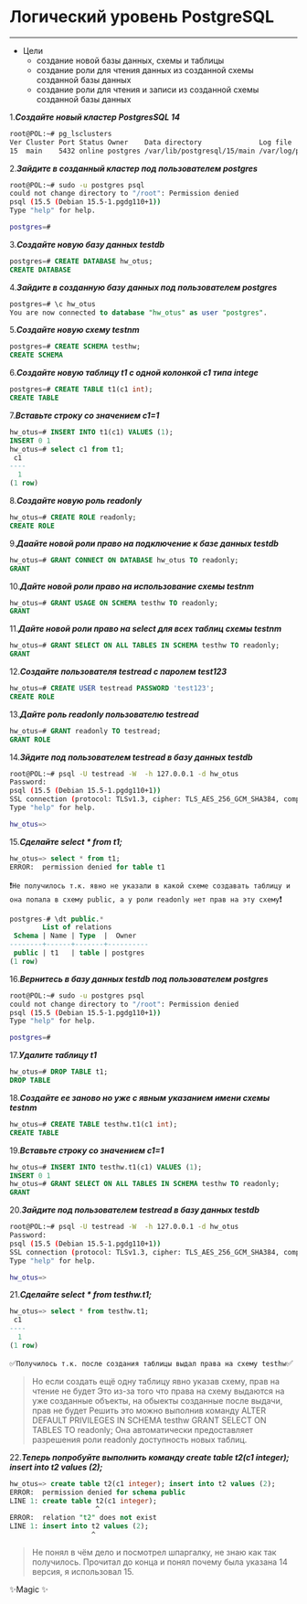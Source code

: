 # Логический уровень PostgreSQL 
_____

- Цели
  - создание новой базы данных, схемы и таблицы
  - создание роли для чтения данных из созданной схемы созданной базы данных
  - создание роли для чтения и записи из созданной схемы созданной базы данных
  
1.***Создайте новый кластер PostgresSQL 14***
```bash
root@POL:~# pg_lsclusters
Ver Cluster Port Status Owner    Data directory              Log file
15  main    5432 online postgres /var/lib/postgresql/15/main /var/log/postgresql/postgresql-15-main.log
```
2.***Зайдите в созданный кластер под пользователем postgres***
```bash
root@POL:~# sudo -u postgres psql
could not change directory to "/root": Permission denied
psql (15.5 (Debian 15.5-1.pgdg110+1))
Type "help" for help.

postgres=#
```
3.***Создайте новую базу данных testdb***
```sql
postgres=# CREATE DATABASE hw_otus;
CREATE DATABASE
```
4.***Зайдите в созданную базу данных под пользователем postgres***
```sql
postgres=# \c hw_otus
You are now connected to database "hw_otus" as user "postgres".
```
5.***Создайте новую схему testnm***
```sql
postgres=# CREATE SCHEMA testhw;
CREATE SCHEMA
```
6.***Создайте новую таблицу t1 с одной колонкой c1 типа intege***
```sql
postgres=# CREATE TABLE t1(c1 int);
CREATE TABLE
```
7.***Вставьте строку со значением c1=1***
```sql
hw_otus=# INSERT INTO t1(c1) VALUES (1);
INSERT 0 1
hw_otus=# select c1 from t1;
 c1
----
  1
(1 row)
```
8.***Создайте новую роль readonly***
```sql
hw_otus=# CREATE ROLE readonly;
CREATE ROLE
```
9.***Даайте новой роли право на подключение к базе данных testdb***
```sql
hw_otus=# GRANT CONNECT ON DATABASE hw_otus TO readonly;
GRANT
```
10.***Дайте новой роли право на использование схемы testnm***
```sql
hw_otus=# GRANT USAGE ON SCHEMA testhw TO readonly;
GRANT
```
11.***Дайте новой роли право на select для всех таблиц схемы testnm***
```sql
hw_otus=# GRANT SELECT ON ALL TABLES IN SCHEMA testhw TO readonly;
GRANT
```
12.***Создайте пользователя testread с паролем test123***
```sql
hw_otus=# CREATE USER testread PASSWORD 'test123';
CREATE ROLE
```
13.***Дайте роль readonly пользователю testread***
```sql
hw_otus=# GRANT readonly TO testread;
GRANT ROLE
```
14.***Зйдите под пользователем testread в базу данных testdb***
```bash
root@POL:~# psql -U testread -W  -h 127.0.0.1 -d hw_otus
Password:
psql (15.5 (Debian 15.5-1.pgdg110+1))
SSL connection (protocol: TLSv1.3, cipher: TLS_AES_256_GCM_SHA384, compression: off)
Type "help" for help.

hw_otus=>
```
15.***Сделайте select * from t1;***
```sql
hw_otus=> select * from t1;
ERROR:  permission denied for table t1
```

:heavy_exclamation_mark:`Не получилось т.к. явно не указали в какой схеме создавать таблицу и она попала в схему public, а у роли readonly нет прав на эту схему`:heavy_exclamation_mark:

```sql
postgres-# \dt public.*
        List of relations
 Schema | Name | Type  |  Owner
--------+------+-------+----------
 public | t1   | table | postgres
(1 row)
```
16.***Вернитесь в базу данных testdb под пользователем postgres***
```bash
root@POL:~# sudo -u postgres psql
could not change directory to "/root": Permission denied
psql (15.5 (Debian 15.5-1.pgdg110+1))
Type "help" for help.

postgres=#
```
17.***Удалите таблицу t1***
```sql
hw_otus=# DROP TABLE t1;
DROP TABLE
```
18.***Создайте ее заново но уже с явным указанием имени схемы testnm***
```sql
hw_otus=# CREATE TABLE testhw.t1(c1 int);
CREATE TABLE
```
19.***Вставьте строку со значением c1=1***
```sql
hw_otus=# INSERT INTO testhw.t1(c1) VALUES (1);
INSERT 0 1
hw_otus=# GRANT SELECT ON ALL TABLES IN SCHEMA testhw TO readonly;
GRANT
```
20.***Зайдите под пользователем testread в базу данных testdb***
```bash
root@POL:~# psql -U testread -W  -h 127.0.0.1 -d hw_otus
Password:
psql (15.5 (Debian 15.5-1.pgdg110+1))
SSL connection (protocol: TLSv1.3, cipher: TLS_AES_256_GCM_SHA384, compression: off)
Type "help" for help.

hw_otus=>
```
21.***Сделайте select * from testhw.t1;***
```sql
hw_otus=> select * from testhw.t1;
 c1
----
  1
(1 row)
```

:white_check_mark:`Получилось т.к. после создания таблицы выдал права на схему testhw`:white_check_mark:

>Но если создать ещё одну таблицу явно указав схему, прав на чтение не будет
>Это из-за того что права на схему выдаются на уже созданные объекты,
>на обыекты созданные после выдачи, прав не будет
>Решить это можно выполнив команду ALTER DEFAULT PRIVILEGES IN SCHEMA testhw GRANT SELECT ON TABLES TO readonly;
>Она автоматически предоставляет разрешения роли readonly доступность новых таблиц.

22.***Теперь попробуйте выполнить команду create table t2(c1 integer); insert into t2 values (2);***
```sql
hw_otus=> create table t2(c1 integer); insert into t2 values (2);
ERROR:  permission denied for schema public
LINE 1: create table t2(c1 integer);
                     ^
ERROR:  relation "t2" does not exist
LINE 1: insert into t2 values (2);
                    ^
```
>Не понял в чём дело и посмотрел шпаргалку, не знаю как так получилось.
>Прочитал до конца и понял почему была указана 14 версия, я использовал 15. 

✨Magic ✨